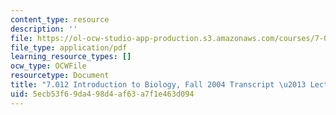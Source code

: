 ```yaml
---
content_type: resource
description: ''
file: https://ol-ocw-studio-app-production.s3.amazonaws.com/courses/7-01sc-fundamentals-of-biology-fall-2011/5ecb53f69da498d4af63a7f1e463d094_7_0122004L09.pdf
file_type: application/pdf
learning_resource_types: []
ocw_type: OCWFile
resourcetype: Document
title: "7.012 Introduction to Biology, Fall 2004 Transcript \u2013 Lecture 9"
uid: 5ecb53f6-9da4-98d4-af63-a7f1e463d094
---
```

